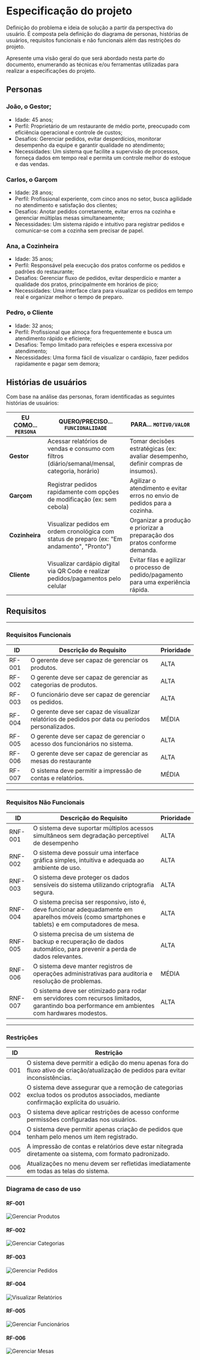 # Especificação do projeto

Definição do problema e ideia de solução a partir da perspectiva do usuário. É composta pela definição do  diagrama de personas, histórias de usuários, requisitos funcionais e não funcionais além das restrições do projeto.

Apresente uma visão geral do que será abordado nesta parte do documento, enumerando as técnicas e/ou ferramentas utilizadas para realizar a especificações do projeto.

## Personas

### João, o Gestor;
- Idade: 45 anos;
- Perfil: Proprietário de um restaurante de médio porte, preocupado com eficiência operacional e controle de custos;
- Desafios: Gerenciar pedidos, evitar desperdícios, monitorar desempenho da equipe e garantir qualidade no atendimento;
- Necessidades: Um sistema que facilite a supervisão de processos, forneça dados em tempo real e permita um controle melhor do estoque e das vendas.

### Carlos, o Garçom
- Idade: 28 anos;
- Perfil: Profissional experiente, com cinco anos no setor, busca agilidade no atendimento e satisfação dos clientes;
- Desafios: Anotar pedidos corretamente, evitar erros na cozinha e gerenciar múltiplas mesas simultaneamente;
- Necessidades: Um sistema rápido e intuitivo para registrar pedidos e comunicar-se com a cozinha sem precisar de papel.

### Ana, a Cozinheira
- Idade: 35 anos;
- Perfil: Responsável pela execução dos pratos conforme os pedidos e padrões do restaurante;
- Desafios: Gerenciar fluxo de pedidos, evitar desperdício e manter a qualidade dos pratos, principalmente em horários de pico;
- Necessidades: Uma interface clara para visualizar os pedidos em tempo real e organizar melhor o tempo de preparo.

### Pedro, o Cliente
- Idade: 32 anos;
- Perfil: Profissional que almoça fora frequentemente e busca um atendimento rápido e eficiente;
- Desafios: Tempo limitado para refeições e espera excessiva por atendimento;
- Necessidades: Uma forma fácil de visualizar o cardápio, fazer pedidos rapidamente e pagar sem demora;


## Histórias de usuários

Com base na análise das personas, foram identificadas as seguintes histórias de usuários:

| EU COMO... `PERSONA`   | QUERO/PRECISO... `FUNCIONALIDADE`                                                                 | PARA... `MOTIVO/VALOR`                                                                 |
|-------------------------|---------------------------------------------------------------------------------------------------|---------------------------------------------------------------------------------------|
| **Gestor**              | Acessar relatórios de vendas e consumo com filtros (diário/semanal/mensal, categoria, horário)   | Tomar decisões estratégicas (ex: avaliar desempenho, definir compras de insumos).     |
| **Garçom**              | Registrar pedidos rapidamente com opções de modificação (ex: sem cebola)                         | Agilizar o atendimento e evitar erros no envio de pedidos para a cozinha.             |
| **Cozinheira**          | Visualizar pedidos em ordem cronológica com status de preparo (ex: "Em andamento", "Pronto")     | Organizar a produção e priorizar a preparação dos pratos conforme demanda.            |
| **Cliente**             | Visualizar cardápio digital via QR Code e realizar pedidos/pagamentos pelo celular               | Evitar filas e agilizar o processo de pedido/pagamento para uma experiência rápida.   |

## Requisitos

---

### Requisitos Funcionais

| ID      | Descrição do Requisito                                                                 | Prioridade |
|---------|----------------------------------------------------------------------------------------|------------|
| RF-001  | O gerente deve ser capaz de gerenciar os produtos.                                     | ALTA       |
| RF-002  | O gerente deve ser capaz de gerenciar as categorias de produtos.                       | ALTA       |
| RF-003  | O funcionário deve ser capaz de gerenciar os pedidos.                                  | ALTA       |
| RF-004  | O gerente deve ser capaz de visualizar relatórios de pedidos por data ou períodos personalizados. | MÉDIA       |
| RF-005  | O gerente deve ser capaz de gerenciar o acesso dos funcionários no sistema.            | ALTA      |
| RF-006  | O gerente deve ser capaz de gerenciar as mesas do restaurante                          | ALTA      |
| RF-007  | O sistema deve permitir a impressão de contas e relatórios.                            | MÉDIA     |

---

### Requisitos Não Funcionais

| ID        | Descrição do Requisito                                                               | Prioridade |
|-----------|--------------------------------------------------------------------------------------|------------|
| RNF-001   | O sistema deve suportar múltiplos acessos simultâneos sem degradação perceptível de desempenho | ALTA       |
| RNF-002   | O sistema deve possuir uma interface gráfica simples, intuitiva e adequada ao ambiente de uso. | ALTA       |
| RNF-003   | O sistema deve proteger os dados sensíveis do sistema utilizando criptografia segura. | ALTA       |
| RNF-004   | O sistema precisa ser responsivo, isto é, deve funcionar adequadamente em aparelhos móveis (como smartphones e tablets) e em computadores de mesa. | ALTA       |
| RNF-005   | O sistema precisa de um sistema de backup e recuperação de dados automático, para prevenir a perda de dados relevantes. | ALTA      |
| RNF-006   | O sistema deve manter registros de operações administrativas para auditoria e resolução de problemas. | MÉDIA       |
| RNF-007   | O sistema deve ser otimizado para rodar em servidores com recursos limitados, garantindo boa performance em ambientes com hardwares modestos. | ALTA      |

---

### Restrições

| ID      | Restrição                                                                               |
|---------|-----------------------------------------------------------------------------------------|
| 001     | O sistema deve permitir a edição do menu apenas fora do fluxo ativo de criação/atualização de pedidos para evitar inconsistências. |
| 002     | O  sistema deve assegurar que a remoção de categorias exclua todos os produtos associados, mediante confirmação explícita do usuário. |
| 003     | O sistema deve aplicar restrições de acesso conforme permissões configuradas nos usuários. |
| 004     | O sistema deve permitir apenas criação de pedidos que tenham pelo menos um item registrado. |
| 005     | A impressão de contas e relatórios deve estar nitegrada diretamente oa sistema, com formato padronizado. |
| 006     | Atualizações no menu devem ser refletidas imediatamente em todas as telas do sistema. |

### Diagrama de caso de uso

#### RF-001

![Gerenciar Produtos](./images/caso-de-uso-gerenciar-produtos.png)

#### RF-002

![Gerenciar Categorias](./images/caso-de-uso-gerenciar-categoria.png)

#### RF-003

![Gerenciar Pedidos](./images/caso-de-uso-gerenciar-pedido.png)

#### RF-004

![Visualizar Relatórios](./images/caso-de-uso-visualizar-relatorio.png)

#### RF-005

![Gerenciar Funcionários](./images/caso-de-uso-gerenciar-funcionarios.png)

#### RF-006

![Gerenciar Mesas](./images/caso-de-uso-gerenciar-mesas.png)
